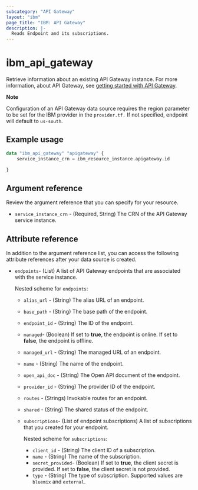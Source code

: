 ```yaml
---
subcategory: "API Gateway"
layout: "ibm"
page_title: "IBM: API Gateway"
description: |-
  Reads Endpoint and its subscriptions.
---
```


# ibm_api_gateway

Retrieve information about an existing API Gateway instance. For more information, about API Gateway, see [getting started with API Gateway](https://cloud.ibm.com/docs/api-gateway?topic=api-gateway-getting-started).

**Note**

Configuration of an API Gateway data source requires the region parameter to be set for the IBM provider in the `provider.tf.`  If not specified, endpoint will default to `us-south`.

## Example usage

```terraform
data "ibm_api_gateway" "apigateway" {
    service_instance_crn = ibm_resource_instance.apigateway.id
    
}
```

## Argument reference
Review the argument reference that you can specify for your resource. 

- `service_instance_crn` - (Required, String) The CRN of the API Gateway service instance.


## Attribute reference
In addition to the argument reference list, you can access the following attribute references after your data source is created.

- `endpoints`- (List) A list of API Gateway endpoints that are associated with the service instance.
   
   Nested scheme for `endpoints`:
   - `alias_url` - (String) The alias URL of an endpoint.
   -  `base_path` - (String) The base path of the endpoint.
   -  `endpoint_id` - (String) The ID of the endpoint.
   -  `managed`- (Boolean) If set to **true**, the endpoint is online. If set to **false**, the endpoint is offline.
   -  `managed_url` - (String) The managed URL of an endpoint.
   -  `name` - (String) The name of the endpoint.
   -  `open_api_doc` - (String) The Open API document of the endpoint.
   -  `provider_id` - (String) The provider ID of the endpoint.
   -  `routes` - (Strings) Invokable routes for an endpoint.
   -  `shared` - (String) The shared status of the endpoint.
   -  `subscriptions`- (List of endpoint subscriptions) A list of subscriptions that you created for your endpoint.
	  
      Nested scheme for `subscriptions`:
      - `client_id` - (String) The client ID of a subscription.
      - `name` - (String) The name of the subscription.
      - `secret_provided`- (Boolean) If set to **true**, the client secret is provided. If set to **false**, the client secret is not provided.
      - `type` - (String) The type of subscription. Supported values are `bluemix` and `external`.
